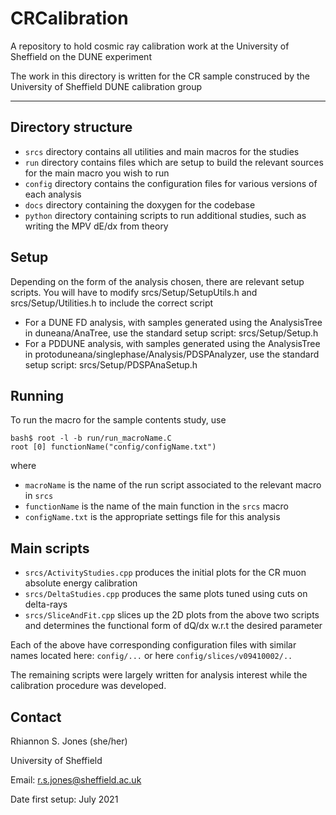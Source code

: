 # CRCalibration
A repository to hold cosmic ray calibration work at the University of Sheffield on the DUNE experiment

The work in this directory is written for the CR sample construced by the University of Sheffield DUNE calibration group

---------------------------------------------------------------------------------------------------------

## Directory structure

- `srcs` directory contains all utilities and main macros for the studies
- `run` directory contains files which are setup to build the relevant sources for the main macro you wish to run
- `config` directory contains the configuration files for various versions of each analysis
- `docs` directory containing the doxygen for the codebase
- `python` directory containing scripts to run additional studies, such as writing the MPV dE/dx from theory

## Setup

Depending on the form of the analysis chosen, there are relevant setup scripts.
You will have to modify srcs/Setup/SetupUtils.h and srcs/Setup/Utilities.h to include the correct script

- For a DUNE FD analysis, with samples generated using the AnalysisTree in duneana/AnaTree,
  use the standard setup script: srcs/Setup/Setup.h
- For a PDDUNE analysis, with samples generated using the AnalysisTree in protoduneana/singlephase/Analysis/PDSPAnalyzer,
  use the standard setup script: srcs/Setup/PDSPAnaSetup.h

## Running

To run the macro for the sample contents study, use

    bash$ root -l -b run/run_macroName.C
    root [0] functionName("config/configName.txt")

    
where 

- `macroName` is the name of the run script associated to the relevant macro in `srcs`
- `functionName` is the name of the main function in the `srcs` macro
- `configName.txt` is the appropriate settings file for this analysis 

## Main scripts

- `srcs/ActivityStudies.cpp` produces the initial plots for the CR muon absolute energy calibration
- `srcs/DeltaStudies.cpp` produces the same plots tuned using cuts on delta-rays
- `srcs/SliceAndFit.cpp` slices up the 2D plots from the above two scripts and determines the functional form of dQ/dx w.r.t the desired parameter

Each of the above have corresponding configuration files with similar names located here: `config/...` or here `config/slices/v09410002/..`

The remaining scripts were largely written for analysis interest while the calibration procedure was developed.

## Contact

Rhiannon S. Jones (she/her)

University of Sheffield

Email: r.s.jones@sheffield.ac.uk

Date first setup: July 2021
